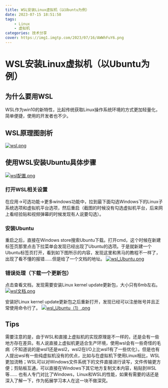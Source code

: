 ```yaml
---
title: WSL安装Linux虚拟机（以Ubuntu为例）
date: 2023-07-15 18:51:58
tags: 
	- Linux
	- 虚拟机
categories: 技术分享
cover: https://img1.imgtp.com/2023/07/16/AWWhFuY6.png
---
```


# WSL安装Linux虚拟机（以Ubuntu为例）

## 为什么要用WSL
WSL作为win10的新特性，比起传统获取Linux操作系统环境的方式更加轻量化，简单便捷，使用的开发者也不少。
## WSL原理图剖析
[![wsl.png](https://img1.imgtp.com/2023/07/16/uFAoB8oc.png)](https://img1.imgtp.com/2023/07/16/uFAoB8oc.png)

## 使用WSL安装Ubuntu具体步骤
[![wsl配置.png](https://img1.imgtp.com/2023/07/16/n0AkckRF.png)](https://img1.imgtp.com/2023/07/16/n0AkckRF.png)

### 打开WSL相关设置
在应用->可选功能->更多windows功能中，拉到最下面勾选Windows下的Linux子系统选项和虚拟机平台选项，然后重启（截图的时候没有勾选虚拟机平台，后来网上看经验贴和视频弹幕的时候发现有人说要勾选）。
### 安装Ubuntu
重启之后，直接在Windows store搜索Ubuntu下载。打开cmd，这个时候在新建标签页那里点击下拉菜单会发现已经出现了Ubuntu的选项。于是就新建一个Ubuntu标签页打开，看到如下图所示的内容，发现这里和黑马的教程不一样了，出现了看不懂的报错……但是给了一个文档的地址。
[![wsl_Ubuntu.png](https://img1.imgtp.com/2023/07/16/BYUn7hEr.png)](https://img1.imgtp.com/2023/07/16/BYUn7hEr.png)

### 错误处理（下载一个更新包）
点击查看文档，发现需要安装Linux kernel update更新包，大小只有6mb左右。
[![wsl文档.png](https://img1.imgtp.com/2023/07/16/7iNhnW6g.png)](https://img1.imgtp.com/2023/07/16/7iNhnW6g.png)

安装好Linux kernel update更新包之后重新打开，发现已经可以注册账号并且正常使用命令行了。
[![wsl_Ubuntu（1）.png](https://img1.imgtp.com/2023/07/16/AWWhFuY6.png)](https://img1.imgtp.com/2023/07/16/AWWhFuY6.png)

## Tips
需要注意的是，由于WSL和直接上虚拟机的实现原理是不一样的，还是会有一些地方存在差异。有人说直接上虚拟机更适合生产环境，使用wsl会有一些奇怪的毛病（不知道说的是wsl1还是wsl2，wsl2在I/O上比wsl1有了一些优化）。但是也有人提出wsl有一些纯虚拟机没有的优点，比如与在虚拟机下使用Linux相比，WSL更加流畅；WSL可以对Windows文件系统下的文件直接进行读写，文件传输更方便；剪贴板互通，可以直接在Windows下其它地方复制文本内容，粘贴到WSL等……
也有人专门对比了Windows，Linux和WSL的性能，如果有需要的话还是深入了解一下，作为拓展学习本人在这一块不做深究。
